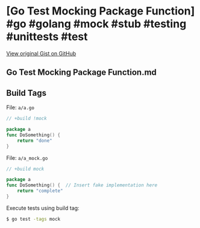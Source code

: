 # [Go Test Mocking Package Function] #go #golang #mock #stub #testing #unittests #test

[View original Gist on GitHub](https://gist.github.com/Integralist/09d8caa41656d8e8447c4c6d315cb99d)

## Go Test Mocking Package Function.md

## Build Tags

File: `a/a.go`

```go
// +build !mock

package a
func DoSomething() {
    return "done"
}
```

File: `a/a_mock.go`

```go
// +build mock

package a
func DoSomething() {  // Insert fake implementation here
    return "complete"
}
```

Execute tests using build tag:

```bash
$ go test -tags mock
```


